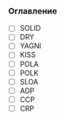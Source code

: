 ### Оглавление
  - [ ] SOLID
  - [ ] DRY
  - [ ] YAGNI
  - [ ] KISS
  - [ ] POLA
  - [ ] POLK
  - [ ] SLOA
  - [ ] ADP
  - [ ] CCP
  - [ ] CRP
